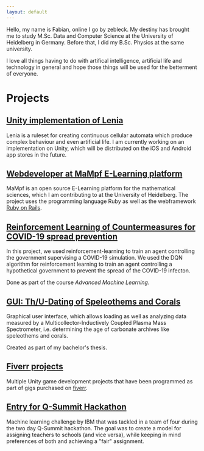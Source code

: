 ```yaml
---
layout: default
---
```


Hello, my name is Fabian, online I go by zebleck. My destiny has brought me to study M.Sc. Data and Computer Science at the University of Heidelberg in Germany. Before that, I did my B.Sc. Physics at the same university.

I love all things having to do with artifical intelligence, artificial life and technology in general and hope those things will be used for the betterment of everyone.

# Projects

## [Unity implementation of Lenia](https://twitter.com/zebleckAI/status/1496244990929948672)

Lenia is a ruleset for creating continuous cellular automata which produce complex behaviour and even artificial life. I am currently working on an implementation on Unity, which will be distributed on the iOS and Android app stores in the future.

## [Webdeveloper at MaMpf E-Learning platform](https://github.com/MaMpf-HD/mampf)

MaMpf is an open source E-Learning platform for the mathematical sciences, which I am contributing to at the University of Heidelberg. The project uses the programming language Ruby as well as the webframework [Ruby on Rails](https://rubyonrails.org/).

## [Reinforcement Learning of Countermeasures for COVID-19 spread prevention](https://github.com/zebleck/aml_project)

In this project, we used reinforcement-learning to train an agent controlling the government supervising a COVID-19
simulation. We used the DQN algorithm for reinforcement learning to train an agent controlling a hypothetical government to prevent the spread of the COVID-19
infecton.

Done as part of the course *Advanced Machine Learning*.

## [GUI: Th/U-Dating of Speleothems and Corals](https://github.com/zebleck/BachelorGUI)

Graphical user interface, which allows loading as well as analyzing data measured by a Multicollector-Inductively Coupled Plasma Mass Spectrometer, i.e. determining the age of carbonate archives like speleothems and corals.

Created as part of my bachelor's thesis.

## [Fiverr projects](https://fiverr.com/users/zebleck/)

Multiple Unity game development projects that have been programmed as part of gigs purchased on [fiverr](https://fiverr.com/).

## [Entry for Q-Summit Hackathon](https://github.com/zebleck/Hackathon-404-Not-Found)

Machine learning challenge by IBM that was tackled in a team of four during the two day Q-Summit hackathon. The goal was to create a model for assigning teachers to schools (and vice versa), while keeping in mind preferences of both and achieving a "fair" assignment.